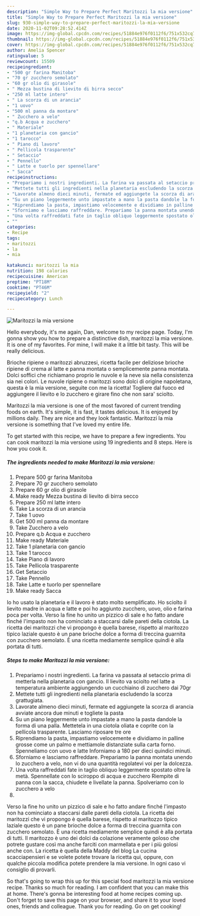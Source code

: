```yaml
---
description: "Simple Way to Prepare Perfect Maritozzi la mia versione"
title: "Simple Way to Prepare Perfect Maritozzi la mia versione"
slug: 930-simple-way-to-prepare-perfect-maritozzi-la-mia-versione
date: 2020-11-02T09:28:52.414Z
image: https://img-global.cpcdn.com/recipes/51884e976f0112f6/751x532cq70/maritozzi-la-mia-versione-recipe-main-photo.jpg
thumbnail: https://img-global.cpcdn.com/recipes/51884e976f0112f6/751x532cq70/maritozzi-la-mia-versione-recipe-main-photo.jpg
cover: https://img-global.cpcdn.com/recipes/51884e976f0112f6/751x532cq70/maritozzi-la-mia-versione-recipe-main-photo.jpg
author: Amelia Spencer
ratingvalue: 5
reviewcount: 15509
recipeingredient:
- "500 gr farina Manitoba"
- "70 gr zucchero semolato"
- "60 gr olio di girasole"
- " Mezza bustina di lievito di birra secco"
- "250 ml latte intero"
- " La scorza di un arancia"
- "1 uovo"
- "500 ml panna da montare"
- " Zucchero a velo"
- "q.b Acqua e zucchero"
- " Materiale"
- "1 planetaria con gancio"
- "1 tarocco"
- " Piano di lavoro"
- " Pellicola trasparente"
- " Setaccio"
- " Pennello"
- " Latte e tuorlo per spennellare"
- " Sacca"
recipeinstructions:
- "Prepariamo i nostri ingredienti. La farina va passata al setaccio prima di metterla nella planetaria con gancio. Il lievito va sciolto nel latte a temperatura ambiente aggiungendo un cucchiaino di zucchero dai 70gr"
- "Mettete tutti gli ingredienti nella planetaria escludendo la scorza grattugiata."
- "Lavorate almeno dieci minuti, fermate ed aggiungete la scorza di arancia avviate ancora due minuti e togliete la pasta"
- "Su un piano leggermente unto impastate a mano la pasta dandole la forma di una palla. Mettetela in una ciotola oliata e coprite con la pellicola trasparente. Lasciamo riposare tre ore"
- "Riprendiamo la pasta, impastiamo velocemente e dividiamo in palline grosse come un palmo e mettiamole distanziate sulla carta forno. Spenneliamo con uovo e latte Inforniamo a 180 per dieci quindici minuti."
- "Sforniamo e lasciamo raffreddare. Prepariamo la panna montata unendo lo zucchero a velo, non vi do una quantità regolatevi voi per la dolcezza."
- "Una volta raffreddati fate in taglio obliquo leggermente spostato oltre la metà. Spennellate con lo sciroppo di acqua e zucchero Riempite di panna con la sacca, chiudete e livellate la panna. Spolveriamo con lo zucchero a velo"
- ""
categories:
- Recipe
tags:
- maritozzi
- la
- mia

katakunci: maritozzi la mia 
nutrition: 198 calories
recipecuisine: American
preptime: "PT18M"
cooktime: "PT46M"
recipeyield: "2"
recipecategory: Lunch

---
```



![Maritozzi la mia versione](https://img-global.cpcdn.com/recipes/51884e976f0112f6/751x532cq70/maritozzi-la-mia-versione-recipe-main-photo.jpg)

Hello everybody, it's me again, Dan, welcome to my recipe page. Today, I'm gonna show you how to prepare a distinctive dish, maritozzi la mia versione. It is one of my favorites. For mine, I will make it a little bit tasty. This will be really delicious.

Brioche ripiene o maritozzi abruzzesi, ricetta facile per deliziose brioche ripiene di crema al latte e panna montata o semplicemente panna montata. Dolci soffici che richiamano proprio le nuvole e la neve sia nella consistenza sia nei colori. Le nuvole ripiene o maritozzi sono dolci di origine napoletana, questa è la mia versione, seguite con me la ricetta! Togliere dal fuoco ed aggiungere il lievito e lo zucchero e girare fino che non sara&#39; sciolto.

Maritozzi la mia versione is one of the most favored of current trending foods on earth. It's simple, it is fast, it tastes delicious. It is enjoyed by millions daily. They are nice and they look fantastic. Maritozzi la mia versione is something that I've loved my entire life.


To get started with this recipe, we have to prepare a few ingredients. You can cook maritozzi la mia versione using 19 ingredients and 8 steps. Here is how you cook it.

<!--inarticleads1-->

##### The ingredients needed to make Maritozzi la mia versione:

1. Prepare 500 gr farina Manitoba
1. Prepare 70 gr zucchero semolato
1. Prepare 60 gr olio di girasole
1. Make ready  Mezza bustina di lievito di birra secco
1. Prepare 250 ml latte intero
1. Take  La scorza di un arancia
1. Take 1 uovo
1. Get 500 ml panna da montare
1. Take  Zucchero a velo
1. Prepare q.b Acqua e zucchero
1. Make ready  Materiale
1. Take 1 planetaria con gancio
1. Take 1 tarocco
1. Take  Piano di lavoro
1. Take  Pellicola trasparente
1. Get  Setaccio
1. Take  Pennello
1. Take  Latte e tuorlo per spennellare
1. Make ready  Sacca


Io ho usato la planetaria e il lavoro è stato molto semplificato. Ho sciolto il lievito madre in acqua e latte e poi ho aggiunto zucchero, uovo, olio e farina poca per volta. Verso la fine ho unito un pizzico di sale e ho fatto andare finché l&#39;impasto non ha cominciato a staccarsi dalle pareti della ciotola. La ricetta dei maritozzi che vi propongo è quella barese, rispetto al maritozzo tipico laziale questo è un pane brioche dolce a forma di treccina guarnita con zucchero semolato. È una ricetta mediamente semplice quindi è alla portata di tutti. 

<!--inarticleads2-->

##### Steps to make Maritozzi la mia versione:

1. Prepariamo i nostri ingredienti. La farina va passata al setaccio prima di metterla nella planetaria con gancio. Il lievito va sciolto nel latte a temperatura ambiente aggiungendo un cucchiaino di zucchero dai 70gr
1. Mettete tutti gli ingredienti nella planetaria escludendo la scorza grattugiata.
1. Lavorate almeno dieci minuti, fermate ed aggiungete la scorza di arancia avviate ancora due minuti e togliete la pasta
1. Su un piano leggermente unto impastate a mano la pasta dandole la forma di una palla. Mettetela in una ciotola oliata e coprite con la pellicola trasparente. Lasciamo riposare tre ore
1. Riprendiamo la pasta, impastiamo velocemente e dividiamo in palline grosse come un palmo e mettiamole distanziate sulla carta forno. Spenneliamo con uovo e latte Inforniamo a 180 per dieci quindici minuti.
1. Sforniamo e lasciamo raffreddare. Prepariamo la panna montata unendo lo zucchero a velo, non vi do una quantità regolatevi voi per la dolcezza.
1. Una volta raffreddati fate in taglio obliquo leggermente spostato oltre la metà. Spennellate con lo sciroppo di acqua e zucchero Riempite di panna con la sacca, chiudete e livellate la panna. Spolveriamo con lo zucchero a velo
1. 


Verso la fine ho unito un pizzico di sale e ho fatto andare finché l&#39;impasto non ha cominciato a staccarsi dalle pareti della ciotola. La ricetta dei maritozzi che vi propongo è quella barese, rispetto al maritozzo tipico laziale questo è un pane brioche dolce a forma di treccina guarnita con zucchero semolato. È una ricetta mediamente semplice quindi è alla portata di tutti. Il maritozzo è uno dei dolci da colazione veramente goloso che potrete gustare così ma anche farciti con marmellata e per i più golosi anche con. La ricetta è quella della Maddy del blog La cucina scacciapensieri e se volete potete trovare la ricetta qui, oppure, con qualche piccola modifica potete prendere la mia versione. In ogni caso vi consiglio di provarli. 

So that's going to wrap this up for this special food maritozzi la mia versione recipe. Thanks so much for reading. I am confident that you can make this at home. There's gonna be interesting food at home recipes coming up. Don't forget to save this page on your browser, and share it to your loved ones, friends and colleague. Thank you for reading. Go on get cooking!
